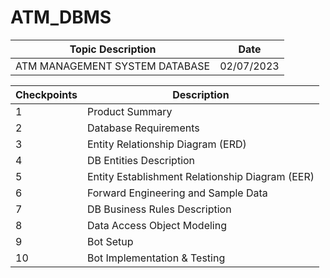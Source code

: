 # ATM_DBMS

|       Topic Description        |                   Date                     |
| ------------------------------ | ------------------------------------------ |
|ATM MANAGEMENT SYSTEM DATABASE  |                02/07/2023                  |



| Checkpoints |                      Description                  |
| ----------- | ------------------------------------------------- | 
|     1       | Product Summary                                   |
|     2       | Database Requirements                             |
|     3       | Entity Relationship Diagram (ERD)                 |
|     4       | DB Entities Description                           |
|     5       | Entity Establishment Relationship Diagram  (EER)  |
|     6       | Forward Engineering and Sample Data               |
|     7       | DB Business Rules Description                     |
|     8       | Data Access Object Modeling                       |
|     9       | Bot Setup                                         |
|     10      | Bot Implementation & Testing                      |


